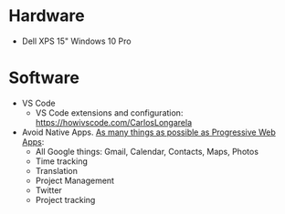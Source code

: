 # Hardware

- Dell XPS 15" Windows 10 Pro

# Software

- VS Code
  - VS Code extensions and configuration: https://howivscode.com/CarlosLongarela
- Avoid Native Apps. [As many things as possible as Progressive Web Apps](https://twitter.com/karlhorky/status/1186619271008456705):
  - All Google things: Gmail, Calendar, Contacts, Maps, Photos
  - Time tracking
  - Translation
  - Project Management
  - Twitter
  - Project tracking
